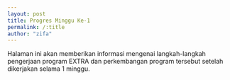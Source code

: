 ```yaml
---
layout: post
title: Progres Minggu Ke-1
permalink: /:title
author: "zifa"
---
```


Halaman ini akan memberikan informasi mengenai langkah-langkah pengerjaan program EXTRA dan perkembangan program tersebut setelah dikerjakan selama 1 minggu.